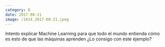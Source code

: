 ```yaml
--- 
category: D 
date: 2017-08-21 
image: /1614_2017-08-21.jpeg 
--- 
```


Intento explicar Machine Learning para que todo el mundo entienda cómo es esto de que las máquinas aprenden ¿Lo consigo con este ejemplo?